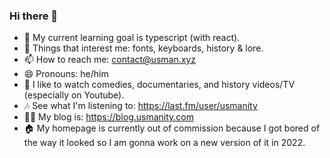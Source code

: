 ### Hi there 💐

- 🌱 My current learning goal is typescript (with react).
- 💬 Things that interest me: fonts, keyboards, history & lore.
- 📫 How to reach me: contact@usman.xyz
- 😄 Pronouns: he/him
- 🎥 I like to watch comedies, documentaries, and history videos/TV (especially on Youtube).
- 🎶 See what I'm listening to: https://last.fm/user/usmanity
- ✍🏽 My blog is: https://blog.usmanity.com
- 🏠 My homepage is currently out of commission because I got bored of the way it looked so I am gonna work on a new version of it in 2022.

<!--
**usmanity/usmanity** is a ✨ _special_ ✨ repository because its `README.md` (this file) appears on your GitHub profile.

Here are some ideas to get you started:
- ⚡ Fun fact: 
-->
